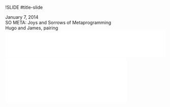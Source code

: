 !SLIDE #title-slide

<div id="main-block">
  <div id="date">January 7, 2014</div>
  <div id="title">
    <span id="main-title">SO META:</span>
    <span id="subtitle">Joys and Sorrows of Metaprogramming</span>
  </div>
  <div id="authors">
    Hugo and James, pairing
  </div>
</div>
<div id="sponsors">
  <div id="tw-logo"><img src="img/tw.png"></div>
  <div id="cr-logo"><img src="img/chicagoruby.png"></div>
</div>
